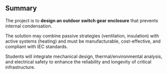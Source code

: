 ## Summary

The project is to **design an outdoor switch gear enclosure** that prevents internal condensation. 

The solution may combine passive strategies (ventilation, insulation) with active systems (heating) and must be manufacturable, cost-effective, and compliant with IEC standards.

Students will integrate mechanical design, thermal/environmental analysis, and electrical safety to enhance the reliability and longevity of critical infrastructure.
